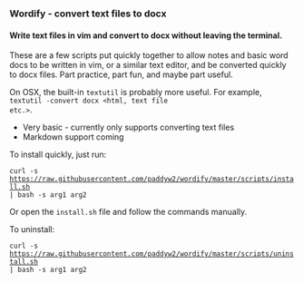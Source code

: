 ### Wordify  - convert text files to docx
#### Write text files in vim and convert to docx without leaving the terminal.

These are a few scripts put quickly together to allow notes and basic word docs to be written in vim, or a similar text editor, and be converted quickly to docx files. Part practice, part fun, and maybe part useful.

On OSX, the built-in <code>textutil</code> is probably more useful. For example, <code>textutil -convert docx <html, text file etc.></code>.

* Very basic - currently only supports converting text files
* Markdown support coming

To install quickly, just run:

<code>curl -s https://raw.githubusercontent.com/paddyw2/wordify/master/scripts/install.sh | bash -s arg1 arg2</code>

Or open the <code>install.sh</code> file and follow the commands manually.

To uninstall:

<code>curl -s https://raw.githubusercontent.com/paddyw2/wordify/master/scripts/uninstall.sh | bash -s arg1 arg2</code>
